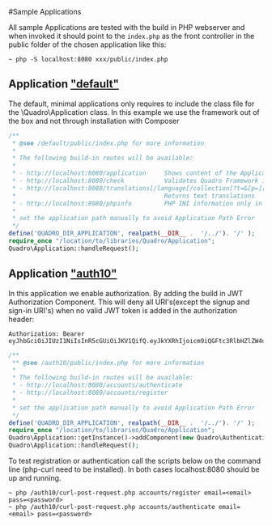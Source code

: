 #Sample Applications

All sample Applications are tested with the build in PHP webserver and
when invoked it should point to the `index.php` as the front controller
in the public folder of the chosen application like this:
```
~ php -S localhost:8080 xxx/public/index.php
```

## Application <u>"default"</u>

The default, minimal applications only requires to include the class file for the 
\Quadro\Application class. In this example we use the framework out of 
the box and not through installation with Composer 

```php
/** 
 * @see /default/public/index.php for more information
 * 
 * The following build-in routes will be available:
 * 
 * - http://localhost:8080/application     Shows content of the Application
 * - http://localhost:8080/check           Validates Quadro Framework installation    
 * - http://localhost:8080/translations[/language[/collection[?t=&[p=][&s=]]]]    
 *                                         Returns text translations
 * - http://localhost:8080/phpinfo         PHP INI information only in debug mode
 * 
 * set the application path manually to avoid Application Path Error
 */
define('QUADRO_DIR_APPLICATION', realpath(__DIR__ .  '/../'). '/' ); 
require_once "/location/to/libraries/Quadro/Application";
Quadro\Application::handleRequest();
```
## Application <u>"auth10"</u>

In this application we enable authorization. By adding the build in JWT
Authorization Component. This will deny all URI's(except the signup 
and sign-in URI's) when no valid JWT token is added in the authorization 
header:

```
Authorization: Bearer eyJhbGciOiJIUzI1NiIsInR5cGUiOiJKV1QifQ.eyJkYXRhIjoicm9iQGFtc3RlbHZlZW4uZGlnaWJlbmRlLm5sIiwiaWF0IjoxNjQ1MzczODU4LCJleHAiOjE2NDU0NjAyNTh9.cCq1_PJEnGCQ0iY8ZBhqpWxRs2nnPo4wCSsaghwOPZ8
```
 
```php
/**
 ** @see /auth10/public/index.php for more information
 * 
 * The following build-in routes will be available:
 * - http://localhost:8080/accounts/authenticate
 * - http://localhost:8080/accounts/register
 *
 * set the application path manually to avoid Application Path Error
 */
define('QUADRO_DIR_APPLICATION', realpath(__DIR__ .  '/../'). '/' );
require_once "/location/to/libraries/Quadro/Application";
Quadro\Application::getInstance()->addComponent(new Quadro\Authentication\Jwt());
Quadro\Application::handleRequest();
```

To test registration or authentication call the scripts below on 
the command line (php-curl need to be installed). In both cases localhost:8080 
should be up and running.

```
~ php /auth10/curl-post-request.php accounts/register email=<email> pass=<password>
~ php /auth10/curl-post-request.php accounts/authenticate email=<email> pass=<password>
```
 